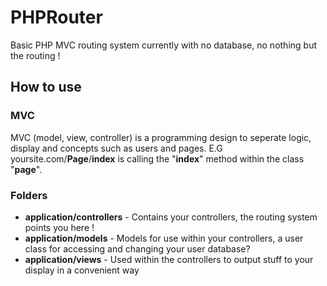 # PHPRouter

Basic PHP MVC routing system currently with no database, no nothing but the routing !


## How to use
### MVC

MVC (model, view, controller) is a programming design to seperate logic, display and concepts such as users and pages.
E.G yoursite.com/**Page**/**index** is calling the "**index**" method within the class "**page**".



### Folders

- **application/controllers** - Contains your controllers, the routing system points you here !
- **application/models** - Models for use within your controllers, a user class for accessing and changing your user database?
- **application/views** - Used within the controllers to output stuff to your display in a convenient way

